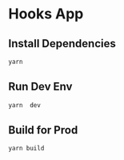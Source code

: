 # Hooks App

## Install Dependencies

```sh
yarn
```

## Run Dev Env

```sh
yarn  dev
```

## Build for Prod

```sh
yarn build
```
